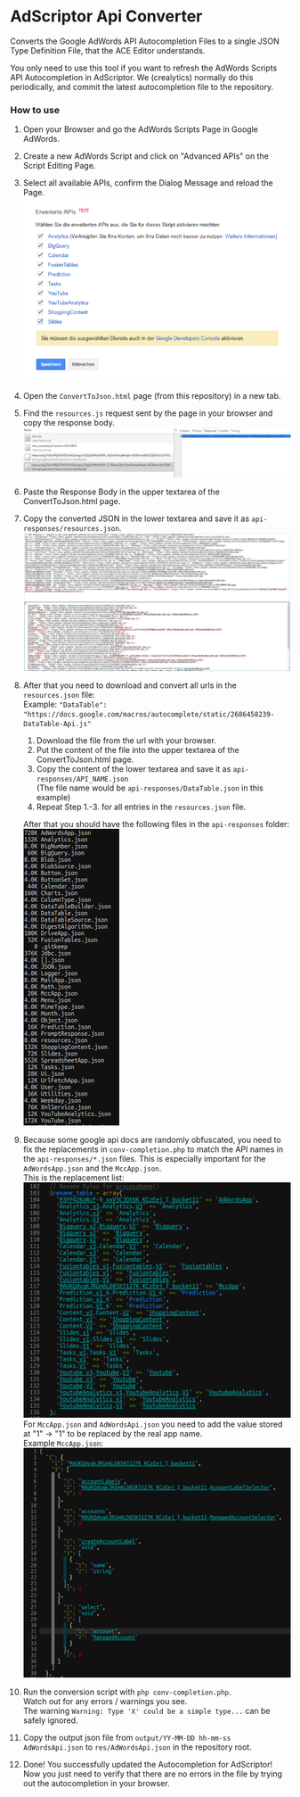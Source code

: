 # AdScriptor Api Converter
Converts the Google AdWords API Autocompletion Files to a single JSON Type Definition File, that the ACE Editor understands.

You only need to use this tool if you want to refresh the AdWords Scripts API Autocompletion in AdScriptor.
We (crealytics) normally do this periodically, and commit the latest autocompletion file to the repository.


### How to use
1.  Open your Browser and go the AdWords Scripts Page in Google AdWords.
2.  Create a new AdWords Script and click on "Advanced APIs" on the Script Editing Page.
3.  Select all available APIs, confirm the Dialog Message and reload the Page.
    ![Selecting all advanced APIs](docs/images/apis.png)
4.  Open the `ConvertToJson.html` page (from this repository) in a new tab.
5.  Find the `resources.js` request sent by the page in your browser and copy the response body.
    ![Copying the response body](docs/images/response_body.png)
6.  Paste the Response Body in the upper textarea of the ConvertToJson.html page.
7.  Copy the converted JSON in the lower textarea and save it as `api-responses/resources.json`.
    ![Copying converted JSON](docs/images/convert_to_json.png)
8.  After that you need to download and convert all urls in the `resources.json` file:<br />
    Example: `"DataTable": "https://docs.google.com/macros/autocomplete/static/2686458239-DataTable-Api.js"`
    1. Download the file from the url with your browser.
    2. Put the content of the file into the upper textarea of the ConvertToJson.html page.
    3. Copy the content of the lower textarea and save it as `api-responses/API_NAME.json`<br />
       (The file name would be `api-responses/DataTable.json` in this example)
    4. Repeat Step 1.-3. for all entries in the `resources.json` file.

    After that you should have the following files in the `api-responses` folder:<br />
    ![api-responses folder contents](docs/images/api_responses.png)
9.  Because some google api docs are randomly obfuscated, you need to fix the replacements in `conv-completion.php`
    to match the API names in the `api-responses/*.json` files. This is especially important for the `AdWordsApp.json` and the `MccApp.json`.<br />
    This is the replacement list:<br />
    ![conv-completion replacement list](docs/images/replacements.png)<br />
    For `MccApp.json` and `AdWordsApi.json` you need to add the value stored at "1" -> "1" to be replaced by the real app name.<br />
    Example `MccApp.json`:<br />
    ![MccApp.json Sample](docs/images/mccapp_sample.png)
10. Run the conversion script with `php conv-completion.php`.<br />
    Watch out for any errors / warnings you see.<br />
    The warning `Warning: Type 'X' could be a simple type...` can be safely ignored.
11. Copy the output json file from `output/YY-MM-DD hh-mm-ss AdWordsApi.json` to `res/AdWordsApi.json` in the repository root.
12. Done! You successfully updated the Autocompletion for AdScriptor!<br />
    Now you just need to verify that there are no errors in the file by trying out the autocompletion in your browser.
